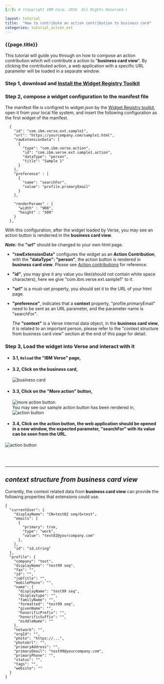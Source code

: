 ```yaml
---
[//]: # (Copyright IBM Corp. 2016  All Rights Reserved.)

layout: tutorial
title:  "How to contribute an action contribution to business card"
categories: tutorial_action_ext
---
```


### {{page.title}}  

This tutorial will guide you through on how to compose an action contribution which will contribute a action to "__business card view__". By clicking the contributed action, a web application with a specific URL parameter will be loaded in a separate window.


### Step 1, download and [Install the Widget Registry Toolkit][1]  

### Step 2, compose a widget configuration to the manifest file

The manifest file is configred to widget.json by the [Widget Registry toolkit][2], open it from your local file system, and insert the following configuration as the first widget of the manifest.  

```
  {
    "id": "com.ibm.verse.ext.sample1",
    "url": "https://yourcompany.com/sample1.html",
    "rawExtensionData": [
      {
        "type": "com.ibm.verse.action", 
        "id": "com.ibm.verse.ext.sample1.action", 
        "dataType": "person",
        "title": "Sample 1"
      }
    ],
    "preference" : [
      {
        "name": "searchFor",
        "value": "profile.primaryEmail"
      }
    ],
    
    "renderParams" : {
      "width" : "900",
      "height" : "500"
    }
  },
```

With this configuration, after the widget loaded by Verse, you may see an action button is renderred in the __business card view__.  

___Note:___ the __"url"__ should be changed to your own html page.

* __"rawExtensionData"__ configures the widget as an __Action Contribution__, with the __"dataType": "person"__, the action button is rendered in __business card view__. Please see [Action contributions][3] for reference.

* __"id"__, you may give it any value you like(should not contain white space characters), here we give "com.ibm.verse.ext.sample1" to it.  


* __"url"__ is a must-set property, you should set it to the URL of your html page.  


* __"preference"__, indicates that a __context__ property, "profile.primaryEmail" need to be sent as an URL parameter, and the parameter name is "searchFor".


  The __"context"__ is a Verse internal data object, in the __business card view__, it is related to an important person, please refer to the "context structure from business card view" section at the end of this page for detail.  



### Step 3, Load the widget into Verse and interact with it

* ####  3.1, `Reload` the "IBM Verse" page,  

* ####  3.2, Click on the business card,  

    ![business card]({{site.baseurl}}/tutorials/img/bizcard.png)   

* ####  3.3, Click on the "More action" button,  

    ![more action button]({{site.baseurl}}/tutorials/img/bizcard_more_action.png)   
    You may see our sample action button has been rendered in,  
    ![action button]({{site.baseurl}}/tutorials/img/bizcard_action.png)  
  

* ####  3.4, Click on the action button, the web application should be opened in a new window, the expected parameter, "searchFor" with its value can be seen from the URL.  
![action button]({{site.baseurl}}/tutorials/img/bizcard_sample.png)  


<br><br>
<hr>

## _context structure from business card view_ 

Currently, the context related data from __business card view__ can provide the following properties that extensions could use.

```
{
  "currentUser": {
    "displayName": "CN=test82 seq/O=test",
    "emails": [
      {
        "primary": true,
        "type": "work",
        "value": "test82@yourcompany.com"
      },
    ],
    "id": "id.string"
  },
  "profile": {
    "company": "test",
    "displayName": "test99 seq",
    "fax": "",
    "id": "",
    "jobTitle": "",
    "mobilePhone": "",
    "name": {
      "displayName": "test99 seq",
      "displaytype": "",
      "familyName": "",
      "formatted": "test99 seq",
      "givenName": "",
      "honorificPrefix": "",
      "honorificSuffix": "",
      "middleName": ""
    },
    "network": "",
    "orgId": "",
    "photo": "https://...",
    "photoUrl": "",
    "primaryAddress": "",
    "primaryEmail": "test99@yourcompany.com",
    "primaryPhone": "",
    "status": "",
    "tags": "",
    "website": ""
  }
}
```

[1]: {{site.baseurl}}/tutorials/tutorial-ext-install-toolkit.html
[2]: {{site.widget-reg-toolkit}}
[3]: {{site.baseurl}}/tutorials/tutorial-ext-action-contribution.html